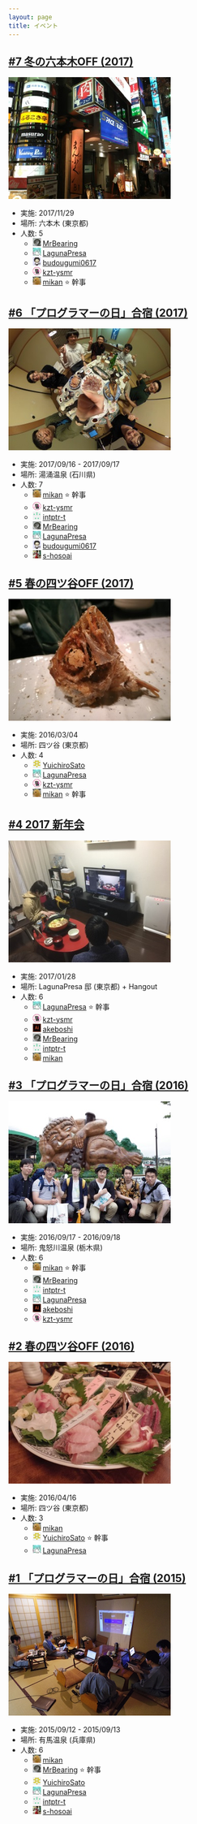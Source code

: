 ```yaml
---
layout: page
title: イベント
---
```


## [#7 冬の六本木OFF (2017)](/event/7-1129off)

![](/photo/20171129_1947.jpg "六本木")

* 実施: 2017/11/29
* 場所: 六本木 (東京都)
* 人数: 5
  * ![](/images/users/MrBearing_16.png) [MrBearing](https://github.com/MrBearing)
  * ![](/images/users/LagunaPresa_16.png) [LagunaPresa](https://github.com/LagunaPresa)
  * ![](/images/users/budougumi0617_16.png) [budougumi0617](https://github.com/budougumi0617)
  * ![](/images/users/kzt-ysmr_16.png) [kzt-ysmr](https://github.com/kzt-ysmr)
  * ![](/images/users/mikan_16.png) [mikan](https://github.com/mikan) :star: 幹事

## [#6 「プログラマーの日」合宿 (2017)](/event/6-0916camp)

![](/photo/20170916-01_190333.jpg "合宿の様子")

* 実施: 2017/09/16 - 2017/09/17
* 場所: 湯涌温泉 (石川県)
* 人数: 7
  * ![](/images/users/mikan_16.png) [mikan](https://github.com/mikan) :star: 幹事
  * ![](/images/users/kzt-ysmr_16.png) [kzt-ysmr](https://github.com/kzt-ysmr)
  * ![](/images/users/intptr-t_16.png) [intptr-t](https://github.com/intptr-t)
  * ![](/images/users/MrBearing_16.png) [MrBearing](https://github.com/MrBearing)
  * ![](/images/users/LagunaPresa_16.png) [LagunaPresa](https://github.com/LagunaPresa)
  * ![](/images/users/budougumi0617_16.png) [budougumi0617](https://github.com/budougumi0617)
  * ![](/images/users/s-hosoai_16.png) [s-hosoai](https://github.com/s-hosoai)

## [#5 春の四ツ谷OFF (2017)](/event/5-0304off)

![](/photo/20170304-02_203746.jpg "のどぐろ")

* 実施: 2016/03/04
* 場所: 四ツ谷 (東京都)
* 人数: 4
  * ![](/images/users/YuichiroSato_16.png) [YuichiroSato](https://github.com/YuichiroSato)
  * ![](/images/users/LagunaPresa_16.png) [LagunaPresa](https://github.com/LagunaPresa)
  * ![](/images/users/kzt-ysmr_16.png) [kzt-ysmr](https://github.com/kzt-ysmr)
  * ![](/images/users/mikan_16.png) [mikan](https://github.com/mikan) :star: 幹事

## [#4 2017 新年会](/event/4-0128newyear)

![](/photo/20170128-01_0000.jpg "会場の様子")

* 実施: 2017/01/28
* 場所: LagunaPresa 邸 (東京都) + Hangout
* 人数: 6
  * ![](/images/users/LagunaPresa_16.png) [LagunaPresa](https://github.com/LagunaPresa) :star: 幹事
  * ![](/images/users/kzt-ysmr_16.png) [kzt-ysmr](https://github.com/kzt-ysmr)
  * ![](/images/users/akeboshi_16.png) [akeboshi](https://github.com/akeboshi)
  * ![](/images/users/MrBearing_16.png) [MrBearing](https://github.com/MrBearing)
  * ![](/images/users/intptr-t_16.png) [intptr-t](https://github.com/intptr-t)
  * ![](/images/users/mikan_16.png) [mikan](https://github.com/mikan)

## [#3 「プログラマーの日」合宿 (2016)](/event/3-0917camp)

![](/photo/20160918-04_0079.jpg "合宿の様子")

* 実施: 2016/09/17 - 2016/09/18
* 場所: 鬼怒川温泉 (栃木県)
* 人数: 6
  * ![](/images/users/mikan_16.png) [mikan](https://github.com/mikan) :star: 幹事
  * ![](/images/users/MrBearing_16.png) [MrBearing](https://github.com/MrBearing)
  * ![](/images/users/intptr-t_16.png) [intptr-t](https://github.com/intptr-t)
  * ![](/images/users/LagunaPresa_16.png) [LagunaPresa](https://github.com/LagunaPresa)
  * ![](/images/users/akeboshi_16.png) [akeboshi](https://github.com/akeboshi)
  * ![](/images/users/kzt-ysmr_16.png) [kzt-ysmr](https://github.com/kzt-ysmr)


## [#2 春の四ツ谷OFF (2016)](/event/2-0416off)

![](/photo/20160416-03_0738.jpg "飲み会")

* 実施: 2016/04/16
* 場所: 四ツ谷 (東京都)
* 人数: 3
  * ![](/images/users/mikan_16.png) [mikan](https://github.com/mikan)
  * ![](/images/users/YuichiroSato_16.png) [YuichiroSato](https://github.com/YuichiroSato) :star: 幹事
  * ![](/images/users/LagunaPresa_16.png) [LagunaPresa](https://github.com/LagunaPresa)

## [#1 「プログラマーの日」合宿 (2015)](/event/1-0913camp)

![](/photo/20150912-12_2879.jpg "合宿の様子")

* 実施: 2015/09/12 - 2015/09/13
* 場所: 有馬温泉 (兵庫県)
* 人数: 6
  * ![](/images/users/mikan_16.png) [mikan](https://github.com/mikan)
  * ![](/images/users/MrBearing_16.png) [MrBearing](https://github.com/MrBearing) :star: 幹事
  * ![](/images/users/YuichiroSato_16.png) [YuichiroSato](https://github.com/YuichiroSato)
  * ![](/images/users/LagunaPresa_16.png) [LagunaPresa](https://github.com/LagunaPresa)
  * ![](/images/users/intptr-t_16.png) [intptr-t](https://github.com/intptr-t)
  * ![](/images/users/s-hosoai_16.png) [s-hosoai](https://github.com/s-hosoai)

